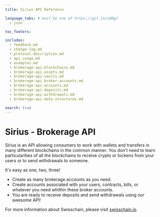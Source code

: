 ```yaml
---
title: Sirius API Reference

language_tabs: # must be one of https://git.io/vQNgJ
  - json

toc_footers:

includes:
  - feedback.md
  - change-log.md
  - protocol-description.md
  - api_usage.md
  - examples.md
  - brokerage-api-blockchains.md
  - brokerage-api-assets.md
  - brokerage-api-vaults.md
  - brokerage-api-broker-accounts.md
  - brokerage-api-accounts.md
  - brokerage-api-deposits.md
  - brokerage-api-withdrawals.md
  - brokerage-api-data-structures.md

search: true
---
```


# Sirius - Brokerage API

Sirius is an API allowing consumers to work with wallets and transfers in many different blockchains in the common manner. You don't need to learn particularities of all the blockchains to receive crypto or tockens from your users or to send withdrawals to someone.

It's easy as one, two, three!

- Create as many brokerage accounts as you need.
- Create accounts associated with your users, contracts, bills, or whatever you need whithin these broker accounts.
- You are ready to receive deposits and send withdrawals using our awesome API!

For more information about Swisschain, please visit [swisschain.io](https://swisschain.io/).

